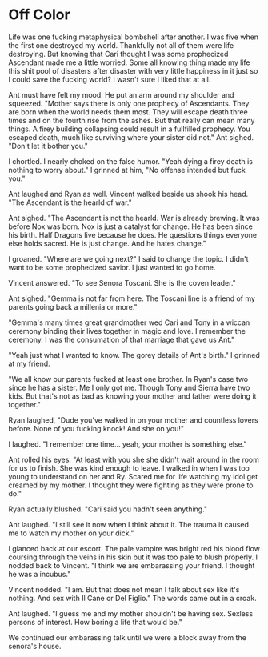 # Off Color

Life was one fucking metaphysical bombshell after another.  I was five when the first one destroyed my world.  Thankfully not all of them were life destroying.  But knowing that Cari thought I was some prophecized Ascendant made me a little worried.  Some all knowing thing made my life this shit pool of disasters after disaster with very little happiness in it just so I could save the fucking world?  I wasn't sure I liked that at all.

Ant must have felt my mood.  He put an arm around my shoulder and squeezed.  "Mother says there is only one prophecy of Ascendants.  They are born when the world needs them most.  They will escape death three times and on the fourth rise from the ashes.  But that really can mean many things.  A firey building collapsing could result in a fullfilled prophecy.  You escaped death, much like surviving where your sister did not."  Ant sighed.  "Don't let it bother you."

I chortled.  I nearly choked on the false humor.  "Yeah dying a firey death is nothing to worry about."  I grinned at him, "No offense intended but fuck you."

Ant laughed and Ryan as well.  Vincent walked beside us shook his head.  "The Ascendant is the hearld of war."

Ant sighed.  "The Ascendant is not the hearld.  War is already brewing.  It was before Nox was born.  Nox is just a catalyst for change.  He has been since his birth.  Half Dragons live because he does.  He questions things everyone else holds sacred.  He is just change.  And he hates change."

I groaned.  "Where are we going next?"  I said to change the topic.  I didn't want to be some prophecized savior.  I just wanted to go home.

Vincent answered.  "To see Senora Toscani.  She is the coven leader."

Ant sighed.  "Gemma is not far from here.  The Toscani line is a friend of my parents going back a millenia or more."

"Gemma's many times great grandmother wed Cari and Tony in a wiccan ceremony binding their lives together in magic and love.  I remember the ceremony.  I was the consumation of that marriage that gave us Ant."

"Yeah just what I wanted to know.  The gorey details of Ant's birth."  I grinned at my friend.

"We all know our parents fucked at least one brother. In Ryan's case two since he has a sister.  Me I only got me.  Though Tony and Sierra have two kids.  But that's not as bad as knowing your mother and father were doing it together."

Ryan laughed, "Dude you've walked in on your mother and countless lovers before.  None of you fucking knock! And she on you!"

I laughed. "I remember one time... yeah, your mother is something else."

Ant rolled his eyes.  "At least with you she she didn't wait around in the room for us to finish.  She was kind enough to leave.  I walked in when I was too young to understand on her and Ry.  Scared me for life watching my idol get creamed by my mother.  I thought they were fighting as they were prone to do."

Ryan actually blushed.  "Cari said you hadn't seen anything."

Ant laughed.  "I still see it now when I think about it.  The trauma it caused me to watch my mother on your dick."

I glanced back at our escort.  The pale vampire was bright red his blood flow coursing through the veins in his skin but it was too pale to blush properly.  I nodded back to Vincent.  "I think we are embarassing your friend.  I thought he was a incubus."

Vincent nodded.  "I am.  But that does not mean I talk about sex like it's nothing.  And sex with Il Cane or Del Figlio."  The words came out in a croak.

Ant laughed.  "I guess me and my mother shouldn't be having sex.  Sexless persons of interest.  How boring a life that would be."

We continued our embarassing talk until we were a block away from the senora's house.